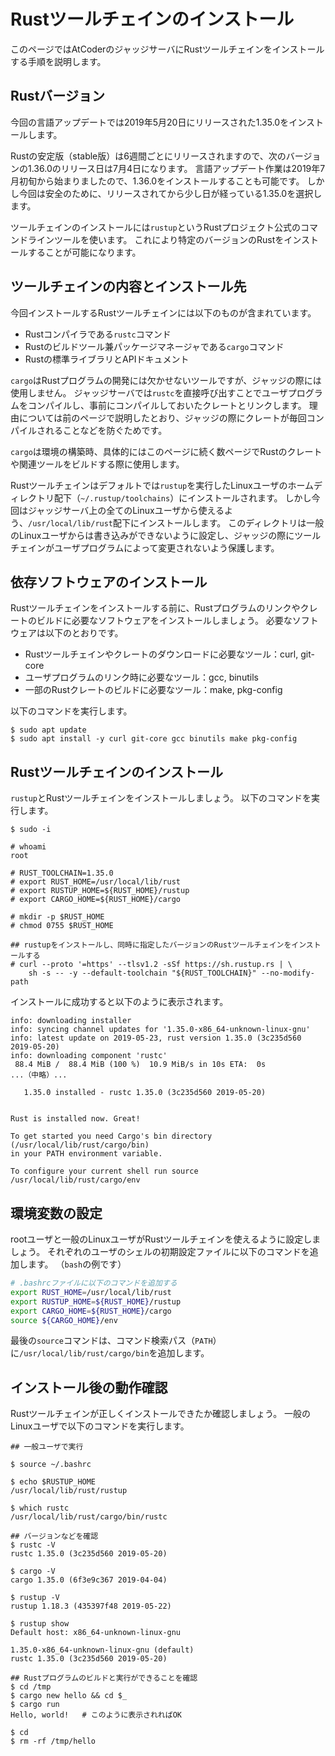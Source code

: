<!-- -*- coding:utf-8-unix -*- -->

# Rustツールチェインのインストール

このページではAtCoderのジャッジサーバにRustツールチェインをインストールする手順を説明します。


## Rustバージョン

今回の言語アップデートでは2019年5月20日にリリースされた1.35.0をインストールします。

Rustの安定版（stable版）は6週間ごとにリリースされますので、次のバージョンの1.36.0のリリース日は7月4日になります。
言語アップデート作業は2019年7月初旬から始まりましたので、1.36.0をインストールすることも可能です。
しかし今回は安全のために、リリースされてから少し日が経っている1.35.0を選択します。

ツールチェインのインストールには`rustup`というRustプロジェクト公式のコマンドラインツールを使います。
これにより特定のバージョンのRustをインストールすることが可能になります。


## ツールチェインの内容とインストール先

今回インストールするRustツールチェインには以下のものが含まれています。

- Rustコンパイラである`rustc`コマンド
- Rustのビルドツール兼パッケージマネージャである`cargo`コマンド
- Rustの標準ライブラリとAPIドキュメント

`cargo`はRustプログラムの開発には欠かせないツールですが、ジャッジの際には使用しません。
ジャッジサーバでは`rustc`を直接呼び出すことでユーザプログラムをコンパイルし、事前にコンパイルしておいたクレートとリンクします。
理由については前のページで説明したとおり、ジャッジの際にクレートが毎回コンパイルされることなどを防ぐためです。

`cargo`は環境の構築時、具体的にはこのページに続く数ページでRustのクレートや関連ツールをビルドする際に使用します。

Rustツールチェインはデフォルトでは`rustup`を実行したLinuxユーザのホームディレクトリ配下（`~/.rustup/toolchains`）にインストールされます。
しかし今回はジャッジサーバ上の全てのLinuxユーザから使えるよう、`/usr/local/lib/rust`配下にインストールします。
このディレクトリは一般のLinuxユーザからは書き込みができないように設定し、ジャッジの際にツールチェインがユーザプログラムによって変更されないよう保護します。


## 依存ソフトウェアのインストール

Rustツールチェインをインストールする前に、Rustプログラムのリンクやクレートのビルドに必要なソフトウェアをインストールしましょう。
必要なソフトウェアは以下のとおりです。

- Rustツールチェインやクレートのダウンロードに必要なツール：curl, git-core
- ユーザプログラムのリンク時に必要なツール：gcc, binutils
- 一部のRustクレートのビルドに必要なツール：make, pkg-config

以下のコマンドを実行します。

```console
$ sudo apt update
$ sudo apt install -y curl git-core gcc binutils make pkg-config
```


## Rustツールチェインのインストール

`rustup`とRustツールチェインをインストールしましょう。
以下のコマンドを実行します。

```console
$ sudo -i

# whoami
root

# RUST_TOOLCHAIN=1.35.0
# export RUST_HOME=/usr/local/lib/rust
# export RUSTUP_HOME=${RUST_HOME}/rustup
# export CARGO_HOME=${RUST_HOME}/cargo

# mkdir -p $RUST_HOME
# chmod 0755 $RUST_HOME

## rustupをインストールし、同時に指定したバージョンのRustツールチェインをインストールする
# curl --proto '=https' --tlsv1.2 -sSf https://sh.rustup.rs | \
    sh -s -- -y --default-toolchain "${RUST_TOOLCHAIN}" --no-modify-path
```

インストールに成功すると以下のように表示されます。

```console
info: downloading installer
info: syncing channel updates for '1.35.0-x86_64-unknown-linux-gnu'
info: latest update on 2019-05-23, rust version 1.35.0 (3c235d560 2019-05-20)
info: downloading component 'rustc'
 88.4 MiB /  88.4 MiB (100 %)  10.9 MiB/s in 10s ETA:  0s
...（中略）...

   1.35.0 installed - rustc 1.35.0 (3c235d560 2019-05-20)


Rust is installed now. Great!

To get started you need Cargo's bin directory (/usr/local/lib/rust/cargo/bin)
in your PATH environment variable.

To configure your current shell run source /usr/local/lib/rust/cargo/env
```


## 環境変数の設定

rootユーザと一般のLinuxユーザがRustツールチェインを使えるように設定しましょう。
それぞれのユーザのシェルの初期設定ファイルに以下のコマンドを追加します。
（`bash`の例です）

```bash
# .bashrcファイルに以下のコマンドを追加する
export RUST_HOME=/usr/local/lib/rust
export RUSTUP_HOME=${RUST_HOME}/rustup
export CARGO_HOME=${RUST_HOME}/cargo
source ${CARGO_HOME}/env
```

最後の`source`コマンドは、コマンド検索パス（`PATH`）に`/usr/local/lib/rust/cargo/bin`を追加します。


## インストール後の動作確認

Rustツールチェインが正しくインストールできたか確認しましょう。
一般のLinuxユーザで以下のコマンドを実行します。

```console
## 一般ユーザで実行

$ source ~/.bashrc

$ echo $RUSTUP_HOME
/usr/local/lib/rust/rustup

$ which rustc
/usr/local/lib/rust/cargo/bin/rustc

## バージョンなどを確認
$ rustc -V
rustc 1.35.0 (3c235d560 2019-05-20)

$ cargo -V
cargo 1.35.0 (6f3e9c367 2019-04-04)

$ rustup -V
rustup 1.18.3 (435397f48 2019-05-22)

$ rustup show
Default host: x86_64-unknown-linux-gnu

1.35.0-x86_64-unknown-linux-gnu (default)
rustc 1.35.0 (3c235d560 2019-05-20)

## Rustプログラムのビルドと実行ができることを確認
$ cd /tmp
$ cargo new hello && cd $_
$ cargo run
Hello, world!   # このように表示されればOK

$ cd
$ rm -rf /tmp/hello
```
